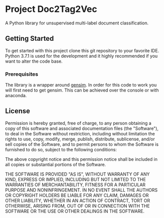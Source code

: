 # Project Doc2Tag2Vec

A Python library for unsupervised multi-label document classification.

## Getting Started

To get started with this project clone this git repository to your favorite IDE. Python 3.7.1 is used for the development and it highly recommended if you want to alter the code base.

### Prerequisites

The library is a wrapper around [gensim](https://radimrehurek.com/gensim/). In order for this code to work you will first need to get gensim. This can be achieved over the console or with anaconda.

## License

Permission is hereby granted, free of charge, to any person obtaining
a copy of this software and associated documentation files (the
"Software"), to deal in the Software without restriction, including
without limitation the rights to use, copy, modify, merge, publish,
distribute, sublicense, and/or sell copies of the Software, and to
permit persons to whom the Software is furnished to do so, subject to
the following conditions:

The above copyright notice and this permission notice shall be
included in all copies or substantial portions of the Software.

THE SOFTWARE IS PROVIDED "AS IS", WITHOUT WARRANTY OF ANY KIND,
EXPRESS OR IMPLIED, INCLUDING BUT NOT LIMITED TO THE WARRANTIES OF
MERCHANTABILITY, FITNESS FOR A PARTICULAR PURPOSE AND
NONINFRINGEMENT. IN NO EVENT SHALL THE AUTHORS OR COPYRIGHT HOLDERS BE
LIABLE FOR ANY CLAIM, DAMAGES OR OTHER LIABILITY, WHETHER IN AN ACTION
OF CONTRACT, TORT OR OTHERWISE, ARISING FROM, OUT OF OR IN CONNECTION
WITH THE SOFTWARE OR THE USE OR OTHER DEALINGS IN THE SOFTWARE.

